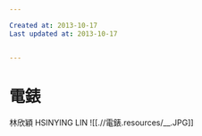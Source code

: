 ```yaml
---

Created at: 2013-10-17
Last updated at: 2013-10-17


---
```


# 電錶


林欣穎 HSINYING LIN
![[.//電錶.resources/__.JPG]]

